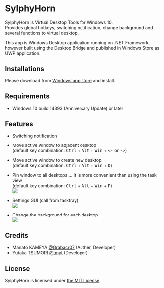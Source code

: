 # SylphyHorn

SylphyHorn is Virtual Desktop Tools for Windows 10.  
Provides global hotkeys, switching notification, change background and several functions to virtual desktop.

This app is Windows Desktop application running on .NET Framework, however built using the Desktop Bridge and published in Windows Store as UWP application.


## Installations

Please download from [Windows app store](https://www.microsoft.com/store/apps/9nblggh58t01) and install.


## Requirements

* Windows 10 build 14393 (Anniversary Update) or later


## Features

* Switching notification
<!-- ![](https://cloud.githubusercontent.com/assets/1779073/19052151/a6be54ac-89f0-11e6-8936-9bcc2aafc1d5.gif) -->

* Move active window to adjacent desktop  
(default key combination: <kbd>Ctrl</kbd> + <kbd>Alt</kbd> + <kbd>Win</kbd> + <kbd><-</kbd> or <kbd>-></kbd>)
<!-- ![](https://cloud.githubusercontent.com/assets/1779073/19051476/22e49daa-89ee-11e6-8fe2-9734f2714871.gif) -->

* Move active window to create new desktop  
(default key combination: <kbd>Ctrl</kbd> + <kbd>Alt</kbd> + <kbd>Win</kbd> + <kbd>D</kbd>)

* Pin window to all desktops ... It is more convenient than using the task view  
(default key combination: <kbd>Ctrl</kbd> + <kbd>Alt</kbd> + <kbd>Win</kbd> + <kbd>P</kbd>)  
![](https://user-images.githubusercontent.com/1779073/40626965-e400321e-62f6-11e8-8947-b2ded3ed8c77.gif)

* Settings GUI (call from tasktray)  
![](https://user-images.githubusercontent.com/1779073/40626983-01d4467c-62f7-11e8-8d2f-b9655fa666a5.png)

* Change the background for each desktop  
![](https://user-images.githubusercontent.com/1779073/40626992-14589938-62f7-11e8-9568-fd956d499500.png)


## Credits

* Manato KAMEYA [@Grabacr07](https://twitter.com/Grabacr07) (Auther, Developer)
* Yutaka TSUMORI [@tmyt](https://twitter.com/tmyt) (Developer)


## License

SylphyHorn is licensed under [the MIT License](LICENSE.txt).
